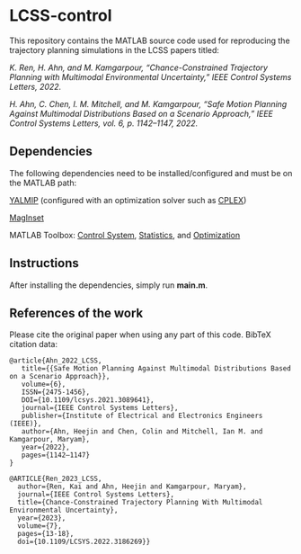 # LCSS-control
This repository contains the MATLAB source code used for reproducing the trajectory planning simulations in the LCSS papers titled:

*K. Ren, H. Ahn, and M. Kamgarpour, “Chance-Constrained Trajectory Planning with Multimodal Environmental Uncertainty,” IEEE Control Systems Letters, 2022.*

*H. Ahn, C. Chen, I. M. Mitchell, and M. Kamgarpour, “Safe Motion Planning Against Multimodal Distributions Based on a Scenario Approach,” IEEE Control Systems Letters, vol. 6, p. 1142–1147, 2022.*

## Dependencies
The following dependencies need to be installed/configured and must be on the MATLAB path:

[YALMIP](https://yalmip.github.io/) (configured with an optimization solver such as [CPLEX](https://www.ibm.com/analytics/cplex-optimizer))

[MagInset](https://www.mathworks.com/matlabcentral/fileexchange/49055-maginset)

MATLAB Toolbox: [Control System](https://www.mathworks.com/products/control.html), [Statistics](https://www.mathworks.com/products/statistics.html), and [Optimization](https://www.mathworks.com/products/optimization.html)

## Instructions

After installing the dependencies, simply run **main.m**.

## References of the work
Please cite the original paper when using any part of this code. BibTeX citation data:
```
@article{Ahn_2022_LCSS,
   title={{Safe Motion Planning Against Multimodal Distributions Based on a Scenario Approach}},
   volume={6},
   ISSN={2475-1456},
   DOI={10.1109/lcsys.2021.3089641},
   journal={IEEE Control Systems Letters},
   publisher={Institute of Electrical and Electronics Engineers (IEEE)},
   author={Ahn, Heejin and Chen, Colin and Mitchell, Ian M. and Kamgarpour, Maryam},
   year={2022},
   pages={1142–1147}
}

@ARTICLE{Ren_2023_LCSS,
  author={Ren, Kai and Ahn, Heejin and Kamgarpour, Maryam},
  journal={IEEE Control Systems Letters}, 
  title={Chance-Constrained Trajectory Planning With Multimodal Environmental Uncertainty}, 
  year={2023},
  volume={7},
  pages={13-18},
  doi={10.1109/LCSYS.2022.3186269}}
```
